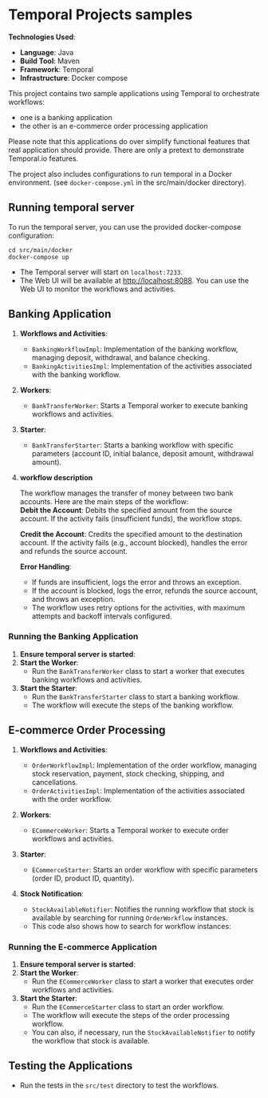 # Temporal Projects samples

**Technologies Used**:
- **Language**: Java
- **Build Tool**: Maven
- **Framework**: Temporal
- **Infrastructure**: Docker compose

This project contains two sample applications using Temporal to orchestrate workflows:
- one is a banking application
- the other is an e-commerce order processing application

Please note that this applications do over simplify functional features that real application should provide. There are only a pretext to demonstrate Temporal.io features.

The project also includes configurations to run temporal in a Docker environment. (see `docker-compose.yml` in the src/main/docker directory).

## Running temporal server
To run the temporal server, you can use the provided docker-compose configuration:
```shell
cd src/main/docker
docker-compose up
```
- The Temporal server will start on `localhost:7233`.
- The Web UI will be available at [http://localhost:8088](http://localhost:8088). You can use the Web UI to monitor the workflows and activities.


## Banking Application
1. **Workflows and Activities**:
    - `BankingWorkflowImpl`: Implementation of the banking workflow, managing deposit, withdrawal, and balance checking.
    - `BankingActivitiesImpl`: Implementation of the activities associated with the banking workflow.

2. **Workers**: 
    - `BankTransferWorker`: Starts a Temporal worker to execute banking workflows and activities.

3. **Starter**: 
    - `BankTransferStarter`: Starts a banking workflow with specific parameters (account ID, initial balance, deposit amount, withdrawal amount).

4. **workflow description**

   The workflow manages the transfer of money between two bank accounts. Here are the main steps of the workflow:  
   **Debit the Account**: Debits the specified amount from the source account.
    If the activity fails (insufficient funds), the workflow stops.

   **Credit the Account**: Credits the specified amount to the destination account.
   If the activity fails (e.g., account blocked), handles the error and refunds the source account.

    **Error Handling**:
   - If funds are insufficient, logs the error and throws an exception.
   - If the account is blocked, logs the error, refunds the source account, and throws an exception. 
   - The workflow uses retry options for the activities, with maximum attempts and backoff intervals configured.

### Running the Banking Application
1. **Ensure temporal server is started**:
2. **Start the Worker**: 
    - Run the `BankTransferWorker` class to start a worker that executes banking workflows and activities.
3. **Start the Starter**: 
    - Run the `BankTransferStarter` class to start a banking workflow.
    - The workflow will execute the steps of the banking workflow.

## E-commerce Order Processing
1. **Workflows and Activities**:
    - `OrderWorkflowImpl`: Implementation of the order workflow, managing stock reservation, payment, stock checking, shipping, and cancellations.
    - `OrderActivitiesImpl`: Implementation of the activities associated with the order workflow.

2. **Workers**:
    - `ECommerceWorker`: Starts a Temporal worker to execute order workflows and activities.

3. **Starter**:
    - `ECommerceStarter`: Starts an order workflow with specific parameters (order ID, product ID, quantity).

4. **Stock Notification**:
    - `StockAvailableNotifier`: Notifies the running workflow that stock is available by searching for running `OrderWorkflow` instances. 
    - This code also shows how to search for workflow instances: 

### Running the E-commerce Application
1. **Ensure temporal server is started**:
2. **Start the Worker**:
    - Run the `ECommerceWorker` class to start a worker that executes order workflows and activities.
3. **Start the Starter**: 
    - Run the `ECommerceStarter` class to start an order workflow.
    - The workflow will execute the steps of the order processing workflow.
    - You can also, if necessary, run the `StockAvailableNotifier` to notify the workflow that stock is available.

## Testing the Applications
- Run the tests in the `src/test` directory to test the workflows.